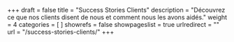 +++
draft 			= false
title 			= "Success Stories Clients"
description		= "Découvrez ce que nos clients disent de nous et comment nous les avons aidés."
weight			= 4
categories		= [ ]
showrefs		= false
showpageslist	= true
urlredirect		= ""
url		 		= "/success-stories-clients/"
+++
